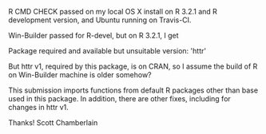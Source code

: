 R CMD CHECK passed on my local OS X install on R 3.2.1 and R development
version, and Ubuntu running on Travis-CI. 

Win-Builder passed for R-devel, but on R 3.2.1, I get

   Package required and available but unsuitable version: 'httr'

But httr v1, required by this package, is on CRAN, so I assume the build of R
on Win-Builder machine is older somehow?

This submission imports functions from default R packages other than 
base used in this package. In addition, there are other fixes, including
for changes in httr v1. 

Thanks! Scott Chamberlain
